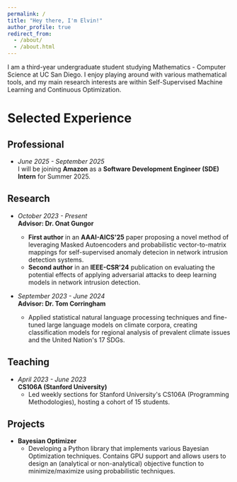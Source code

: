 ```yaml
---
permalink: /
title: "Hey there, I'm Elvin!"
author_profile: true
redirect_from: 
  - /about/
  - /about.html
---
```


I am a third-year undergraduate student studying Mathematics - Computer Science at UC San Diego. I enjoy playing around with various mathematical tools, and my main research interests are within Self-Supervised Machine Learning and Continuous Optimization. 

Selected Experience
======
## Professional  
- *June 2025 - September 2025*  
I will be joining **Amazon** as a **Software Development Engineer (SDE) Intern** for Summer 2025.  

## Research  
- *October 2023 - Present*  
**Advisor: Dr. Onat Gungor**  
  - **First author** in an **AAAI-AICS'25** paper proposing a novel method of leveraging Masked Autoencoders and probabilistic vector-to-matrix mappings for self-supervised anomaly detecion in network intrusion detection systems.
  - **Second author** in an **IEEE-CSR'24** publication on evaluating the potential effects of applying adversarial attacks to deep learning models in network intrusion detection.  

- *September 2023 - June 2024*  
**Advisor: Dr. Tom Corringham**
  - Applied statistical natural language processing techniques and fine-tuned large language models on climate corpora, creating classification models for regional analysis of prevalent climate issues and the United Nation's 17 SDGs.

## Teaching  
- *April 2023 - June 2023*  
**CS106A (Stanford University)**  
  - Led weekly sections for Stanford University's CS106A (Programming Methodologies), hosting a cohort of 15 students.  

## Projects
- **Bayesian Optimizer**
  - Developing a Python library that implements various Bayesian Optimization techniques. Contains GPU support and allows users to design an (analytical or non-analytical) objective function to minimize/maximize using probabilistic techniques. 
